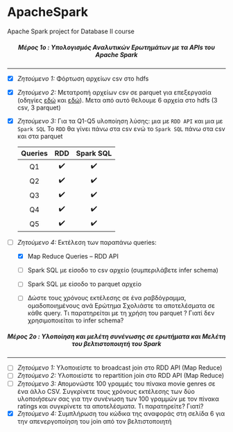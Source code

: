 # ApacheSpark
Apache Spark project for Database II course 





<h5 style="text-align:center">Μέρος 1ο : Υπολογισμός Αναλυτικών Ερωτημάτων με τα APIs του Apache Spark</h5>

---





- [x] *Ζητούμενο 1:* Φόρτωση αρχείων csv στο hdfs

- [x] *Ζητούμενο 2:* Μετατροπή αρχείων csv σε parquet για επεξεργασία (οδηγίες [εδώ](https://parquet.apache.org/) και [εδώ](https://spark.apache.org/docs/2.4.4/sql-programming-guide.html#parquet-files)). Μετα από αυτό θελουμε 6 αρχεία στο hdfs (3 csv, 3 parquet)

- [x] *Ζητούμενο 3:* Για τα Q1-Q5 υλοποίηση λύσης: μια με `RDD API` και μια με `Spark SQL` Το `RDD` θα γίνει πάνω στα csv ενώ το `Spark SQL` πάνω στα csv και στα parquet 

    | Queries | RDD  | Spark SQL |
    | :-----: | :--: | :-------: |
    |   Q1    | :heavy_check_mark:  |    :heavy_check_mark:    |
    |   Q2    | :heavy_check_mark:  |    :heavy_check_mark:    |
    |   Q3    | :heavy_check_mark:  |    :heavy_check_mark:    |
    |   Q4    | :heavy_check_mark:  |    :heavy_check_mark:    |
    |   Q5    | :heavy_check_mark:  |    :heavy_check_mark:    |

- [ ] *Ζητούμενο 4:* Εκτέλεση των παραπάνω queries:

  - [x] Map Reduce Queries – RDD API
  - [ ] Spark SQL με είσοδο το csv αρχείο (συμπεριλάβετε infer schema)
  - [ ] Spark SQL με είσοδο το parquet αρχείο
  - [ ] Δώστε τους χρόνους εκτέλεσης σε ένα ραβδόγραμμα, ομαδοποιημένους ανά Ερώτημα Σχολιάστε τα αποτελέσματα σε κάθε query. Τι παρατηρείται με τη χρήση του parquet ? Γιατί δεν χρησιμοποιείται το infer schema?






<h5 style="text-align:center">Μέρος 2ο : Υλοποίηση και μελέτη συνένωσης σε ερωτήματα και Μελέτη του βελτιστοποιητή του Spark</h5>

---





- [ ] *Ζητούμενο 1:* Υλοποιείστε το broadcast join στο RDD API (Map Reduce)
- [ ] *Ζητούμενο 2:* Υλοποιείστε το repartition join στο RDD API (Map Reduce)
- [ ] *Ζητούμενο 3:* Απομονώστε 100 γραμμές του πίνακα movie genres σε ένα άλλο CSV. Συγκρίνετε τους χρόνους εκτέλεσης των δύο υλοποιήσεων σας για την συνένωση των 100 γραμμών με τον πίνακα ratings και συγκρίνετε τα αποτελέσματα. Τι παρατηρείτε? Γιατί?
- [x] *Ζητούμενο 4:* Συμπλήρωση του κώδικα της αναφοράς στη σελίδα 6 για την απενεργοποίηση του join από τον βελτιστοποιητή 
